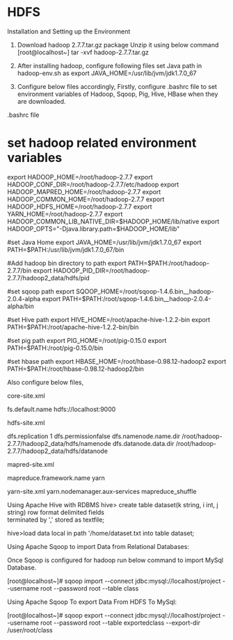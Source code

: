 # HDFS
Installation and Setting up the Environment

1) Download hadoop 2.7.7.tar.gz package
     Unzip it using below command
     [root@localhost~] tar -xvf hadoop-2.7.7.tar.gz 

2) After installing hadoop, configure following files
    set Java path in hadoop-env.sh as export JAVA_HOME=/usr/lib/jvm/jdk1.7.0_67

3) Configure below files accordingly,
Firstly, configure .bashrc file to set environment variables of Hadoop, Sqoop, Pig, Hive, HBase when they are downloaded.

.bashrc file
# set hadoop related environment variables
export HADOOP_HOME=/root/hadoop-2.7.7
export HADOOP_CONF_DIR=/root/hadoop-2.7.7/etc/hadoop
export HADOOP_MAPRED_HOME=/root/hadoop-2.7.7
export HADOOP_COMMON_HOME=/root/hadoop-2.7.7
export HADOOP_HDFS_HOME=/root/hadoop-2.7.7
export YARN_HOME=/root/hadoop-2.7.7
export HADOOP_COMMON_LIB_NATIVE_DIR=$HADOOP_HOME/lib/native
export HADOOP_OPTS="-Djava.library.path=$HADOOP_HOME/lib"

#set Java Home
export JAVA_HOME=/usr/lib/jvm/jdk1.7.0_67
export PATH=$PATH:/usr/lib/jvm/jdk1.7.0_67/bin

#Add hadoop bin directory to path
export PATH=$PATH:/root/hadoop-2.7.7/bin
export HADOOP_PID_DIR=/root/hadoop-2.7.7/hadoop2_data/hdfs/pid

#set sqoop path
export SQOOP_HOME=/root/sqoop-1.4.6.bin__hadoop-2.0.4-alpha
export PATH=$PATH:/root/sqoop-1.4.6.bin__hadoop-2.0.4-alpha/bin

#set Hive path
export HIVE_HOME=/root/apache-hive-1.2.2-bin
export PATH=$PATH:/root/apache-hive-1.2.2-bin/bin






                                                                      


#set pig path
export PIG_HOME=/root/pig-0.15.0
export PATH=$PATH:/root/pig-0.15.0/bin

#set hbase path
export HBASE_HOME=/root/hbase-0.98.12-hadoop2
export PATH=$PATH:/root/hbase-0.98.12-hadoop2/bin

Also configure below files,

core-site.xml
<?xml version="1.0" encoding="UTF-8"?>
<?xml-stylesheet type="text/xsl" href="configuration.xsl"?>
<configuration>
<property>
<name>fs.default.name</name>
<value>hdfs://localhost:9000</value>
</property>
</configuration>


hdfs-site.xml
<?xml version="1.0" encoding="UTF-8"?>
<?xml-stylesheet type="text/xsl" href="configuration.xsl"?>
<configuration>
<property>
<name>dfs.replication</name>
<value>1</value>
</property>
<property>
<name>dfs.permission</name><value>false</value>
</property>
<property>
<name>dfs.namenode.name.dir</name>
<value>/root/hadoop-2.7.7/hadoop2_data/hdfs/namenode</value>
</property>
<property>
<name>dfs.datanode.data.dir</name>
<value>/root/hadoop-2.7.7/hadoop2_data/hdfs/datanode</value>
</property>
</configuration>


                                                                    




mapred-site.xml
<?xml version="1.0"?>
<?xml-stylesheet type="text/xsl" href="configuration.xsl"?>
<configuration>
<property>
<name>mapreduce.framework.name</name>
<value>yarn</value>
</property>
</configuration>





yarn-site.xml
 <configuration>
<property>
<name>yarn.nodemanager.aux-services</name>
<value>mapreduce_shuffle</value>
</property>
<!--<property>
<name>yarn.nodemanager.auxservices.mapreduce.shuffle.class</name>
<value>org.apache.hadoop.mapred.ShuffleHandler</value>
</property-->
</configuration>

Using Apache Hive with RDBMS
hive> create table dataset(k string, i int, j string) row format delimited fields   
	            terminated by ',' stored as textfile;

hive>load data local in path '/home/dataset.txt into table dataset;

                          

Using Apache Sqoop to import Data from Relational Databases:

Once Sqoop is configured for hadoop run below command to import MySql Database.

[root@localhost~]# sqoop import --connect jdbc:mysql://localhost/project --username root --password root --table class


Using Apache Sqoop To export Data From HDFS To MySql:

[root@localhost~]# sqoop export --connect jdbc:mysql://localhost/project --username root --password root --table exportedclass --export-dir /user/root/class



